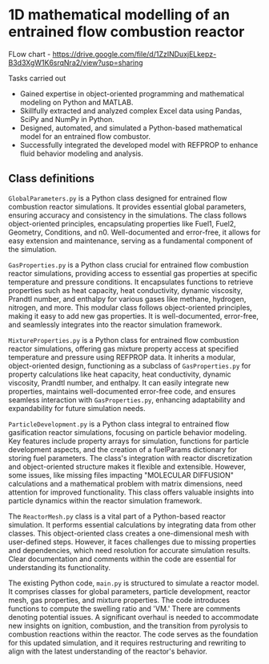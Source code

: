 # 1D mathematical modelling of an entrained flow combustion reactor






FLow chart - https://drive.google.com/file/d/1ZzINDuxjELkepz-B3d3XgW1K6srqNra2/view?usp=sharing

Tasks carried out

* Gained expertise in object-oriented programming and mathematical modeling on Python and MATLAB.
* Skillfully extracted and analyzed complex Excel data using Pandas, SciPy and NumPy in Python.
* Designed, automated, and simulated a Python-based mathematical model for an entrained flow combustor.
* Successfully integrated the developed model with REFPROP to enhance fluid behavior modeling and analysis.


## Class definitions

`GlobalParameters.py` is a Python class designed for entrained flow combustion reactor simulations. It provides essential global parameters, ensuring accuracy and consistency in the simulations. The class follows object-oriented principles, encapsulating properties like Fuel1, Fuel2, Geometry, Conditions, and n0. Well-documented and error-free, it allows for easy extension and maintenance, serving as a fundamental component of the simulation.

`GasProperties.py` is a Python class crucial for entrained flow combustion reactor simulations, providing access to essential gas properties at specific temperature and pressure conditions. It encapsulates functions to retrieve properties such as heat capacity, heat conductivity, dynamic viscosity, Prandtl number, and enthalpy for various gases like methane, hydrogen, nitrogen, and more. This modular class follows object-oriented principles, making it easy to add new gas properties. It is well-documented, error-free, and seamlessly integrates into the reactor simulation framework.

`MixtureProperties.py` is a Python class for entrained flow combustion reactor simulations, offering gas mixture property access at specified temperature and pressure using REFPROP data. It inherits a modular, object-oriented design, functioning as a subclass of `GasProperties.py` for property calculations like heat capacity, heat conductivity, dynamic viscosity, Prandtl number, and enthalpy. It can easily integrate new properties, maintains well-documented error-free code, and ensures seamless interaction with `GasProperties.py`, enhancing adaptability and expandability for future simulation needs.

`ParticleDevelopment.py` is a Python class integral to entrained flow gasification reactor simulations, focusing on particle behavior modeling. Key features include property arrays for simulation, functions for particle development aspects, and the creation of a fuelParams dictionary for storing fuel parameters. The class's integration with reactor discretization and object-oriented structure makes it flexible and extensible. However, some issues, like missing files impacting "MOLECULAR DIFFUSION" calculations and a mathematical problem with matrix dimensions, need attention for improved functionality. This class offers valuable insights into particle dynamics within the reactor simulation framework.

The `ReactorMesh.py` class is a vital part of a Python-based reactor simulation. It performs essential calculations by integrating data from other classes. This object-oriented class creates a one-dimensional mesh with user-defined steps. However, it faces challenges due to missing properties and dependencies, which need resolution for accurate simulation results. Clear documentation and comments within the code are essential for understanding its functionality.

The existing Python code, `main.py` is structured to simulate a reactor model. It comprises classes for global parameters, particle development, reactor mesh, gas properties, and mixture properties. The code introduces functions to compute the swelling ratio and 'VM.' There are comments denoting potential issues. A significant overhaul is needed to accommodate new insights on ignition, combustion, and the transition from pyrolysis to combustion reactions within the reactor. The code serves as the foundation for this updated simulation, and it requires restructuring and rewriting to align with the latest understanding of the reactor's behavior.




